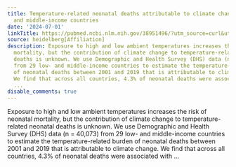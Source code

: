 ```yaml
---
title: Temperature-related neonatal deaths attributable to climate change in 29 low-
  and middle-income countries
date: '2024-07-01'
linkTitle: https://pubmed.ncbi.nlm.nih.gov/38951496/?utm_source=curl&utm_medium=rss&utm_campaign=pubmed-2&utm_content=1FakS-2QOkCT8HsMOQP1bCRQ4YzyumYOmxmF0moLsQ3dFB1E9V&fc=20220326224207&ff=20240702183523&v=2.18.0.post9+e462414
source: heidelberg[Affiliation]
description: Exposure to high and low ambient temperatures increases the risk of neonatal
  mortality, but the contribution of climate change to temperature-related neonatal
  deaths is unknown. We use Demographic and Health Survey (DHS) data (n = 40,073)
  from 29 low- and middle-income countries to estimate the temperature-related burden
  of neonatal deaths between 2001 and 2019 that is attributable to climate change.
  We find that across all countries, 4.3% of neonatal deaths were associated with
  ...
disable_comments: true
---
```

Exposure to high and low ambient temperatures increases the risk of neonatal mortality, but the contribution of climate change to temperature-related neonatal deaths is unknown. We use Demographic and Health Survey (DHS) data (n = 40,073) from 29 low- and middle-income countries to estimate the temperature-related burden of neonatal deaths between 2001 and 2019 that is attributable to climate change. We find that across all countries, 4.3% of neonatal deaths were associated with ...